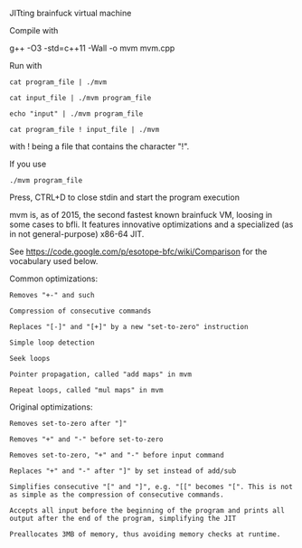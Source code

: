 JITting brainfuck virtual machine

Compile with

g++ -O3 -std=c++11 -Wall -o mvm mvm.cpp

Run with

	cat program_file | ./mvm

	cat input_file | ./mvm program_file

	echo "input" | ./mvm program_file

	cat program_file ! input_file | ./mvm

with ! being a file that contains the character "!".

If you use

	./mvm program_file

Press, CTRL+D to close stdin and start the program execution

mvm is, as of 2015, the second fastest known brainfuck VM, loosing in some cases to bfli.
It features innovative optimizations and a specialized (as in not general-purpose) x86-64 JIT.

See https://code.google.com/p/esotope-bfc/wiki/Comparison for the vocabulary used below.

Common optimizations:

	Removes "+-" and such

	Compression of consecutive commands

	Replaces "[-]" and "[+]" by a new "set-to-zero" instruction 

	Simple loop detection

	Seek loops

	Pointer propagation, called "add maps" in mvm

	Repeat loops, called "mul maps" in mvm

Original optimizations:

	Removes set-to-zero after "]"

	Removes "+" and "-" before set-to-zero

	Removes set-to-zero, "+" and "-" before input command

	Replaces "+" and "-" after "]" by set instead of add/sub

	Simplifies consecutive "[" and "]", e.g. "[[" becomes "[". This is not as simple as the compression of consecutive commands.

	Accepts all input before the beginning of the program and prints all output after the end of the program, simplifying the JIT

	Preallocates 3MB of memory, thus avoiding memory checks at runtime.
